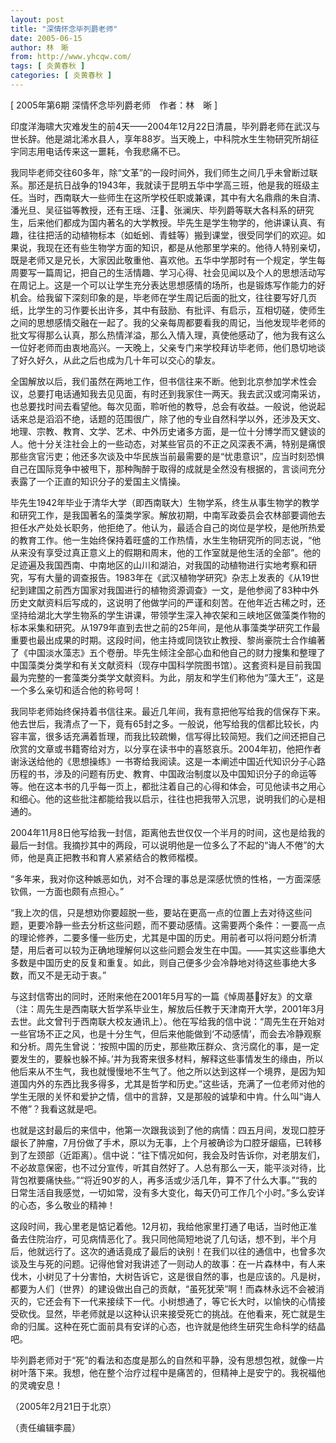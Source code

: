 ```yaml
---
layout: post
title: "深情怀念毕列爵老师"
date: 2005-06-15
author: 林　晰
from: http://www.yhcqw.com/
tags: [ 炎黄春秋 ]
categories: [ 炎黄春秋 ]
---
```



[ 2005年第6期 深情怀念毕列爵老师　作者：林　晰 ]


印度洋海啸大灾难发生的前4天——2004年12月22日清晨，毕列爵老师在武汉与世长辞。他是湖北浠水县人，享年88岁。当天晚上，中科院水生生物研究所胡征宇同志用电话传来这一噩耗，令我悲痛不已。


我同毕老师交往60多年，除“文革”的一段时间外，我们师生之间几乎未曾断过联系。那还是抗日战争的1943年，我就读于昆明五华中学高三班，他是我的班级主任。当时，西南联大一些师生在这所学校任职或兼课，其中有大名鼎鼎的朱自清、潘光旦、吴征镒等教授，还有王瑶、汪、张澜庆、毕列爵等联大各科系的研究生，后来他们都成为国内著名的大学教授。毕先生是学生物学的，他讲课认真、有趣，往往把活的动植物标本（如蚯蚓、青蛙等）搬到课堂，很受同学们的欢迎。如果说，我现在还有些生物学方面的知识，都是从他那里学来的。他待人特别亲切，既是老师又是兄长，大家因此敬重他、喜欢他。五华中学那时有一个规定，学生每周要写一篇周记，把自己的生活情趣、学习心得、社会见闻以及个人的思想活动写在周记上。这是一个可以让学生充分表达思想感情的场所，也是锻炼写作能力的好机会。给我留下深刻印象的是，毕老师在学生周记后面的批文，往往要写好几页纸，比学生的习作要长出许多，其中有鼓励、有批评、有启示，互相切磋，使师生之间的思想感情交融在一起了。我的父亲每周都要看我的周记，当他发现毕老师的批文写得那么认真，那么热情洋溢，那么入情入理，真使他感动了，他为我有这么一位好老师而由衷地高兴。一天晚上，父亲专门来学校拜访毕老师，他们恳切地谈了好久好久，从此之后也成为几十年可以交心的挚友。


全国解放以后，我们虽然在两地工作，但书信往来不断。他到北京参加学术性会议，总要打电话通知我去见见面，有时还到我家住一两天。我去武汉或河南采访，也总要找时间去看望他。每次见面，聆听他的教导，总会有收益。一般说，他说起话来总是滔滔不绝，话题的范围很广，除了他的专业自然科学以外，还涉及天文、地理、宗教、教育、文学、艺术、中外历史诸多方面，是一位十分博学而又健谈的人。他十分关注社会上的一些动态，对某些官员的不正之风深表不满，特别是痛恨那些贪官污吏；他还多次谈及中华民族当前最需要的是“忧患意识”，应当时刻恐惧自己在国际竞争中被甩下，那种陶醉于取得的成就是全然没有根据的，言谈间充分表露了一个正直的知识分子的爱国主义情操。


毕先生1942年毕业于清华大学（即西南联大）生物学系，终生从事生物学的教学和研究工作，是我国著名的藻类学家。解放初期，中南军政委员会农林部要调他去担任水产处处长职务，他拒绝了。他认为，最适合自己的岗位是学校，是他所热爱的教育工作。他一生始终保持着旺盛的工作热情，水生生物研究所的同志说，“他从来没有享受过真正意义上的假期和周末，他的工作室就是他生活的全部”。他的足迹遍及我国西南、中南地区的山川和湖泊，对我国的动植物进行实地考察和研究，写有大量的调查报告。1983年在《武汉植物学研究》杂志上发表的《从19世纪到建国之前西方国家对我国进行的植物资源调查》一文，是他参阅了83种中外历史文献资料后写成的，这说明了他做学问的严谨和刻苦。在他年近古稀之时，还坚持给湖北大学生物系的学生讲课，带领学生深入神农架和三峡地区做藻类作物的标本采集和研究。从1979年直到去世之前的25年间，是他从事藻类学研究工作最重要也最出成果的时期。这段时间，他主持或同饶钦止教授、黎尚豪院士合作编著了《中国淡水藻志》五个卷册。毕先生倾注全部心血和他自己的财力搜集和整理了中国藻类分类学和有关文献资料（现存中国科学院图书馆）。这套资料是目前我国最为完整的一套藻类分类学文献资料。为此，朋友和学生们称他为“藻大王”，这是一个多么亲切和适合他的称号呵！


我同毕老师始终保持着书信往来。最近几年间，我有意把他写给我的信保存下来。他去世后，我清点了一下，竟有65封之多。一般说，他写给我的信都比较长，内容丰富，很多话充满着哲理，而我比较疏懒，信写得比较简短。我们之间还把自己欣赏的文章或书籍寄给对方，以分享在读书中的喜怒哀乐。2004年初，他把作者谢泳送给他的《思想操练》一书寄给我阅读。这是一本阐述中国近代知识分子心路历程的书，涉及的问题有历史、教育、中国政治制度以及中国知识分子的命运等等。他在这本书的几乎每一页上，都批注着自己的心得和体会，可见他读书之用心和细心。他的这些批注都能给我以启示，往往也把我带入沉思，说明我们的心是相通的。


2004年11月8日他写给我一封信，距离他去世仅仅一个半月的时间，这也是给我的最后一封信。我摘抄其中的两段，可以说明他是一位多么了不起的“诲人不倦”的大师，他是真正把教书和育人紧紧结合的教师楷模。

“多年来，我对你这种嫉恶如仇，对不合理的事总是深感忧愤的性格，一方面深感钦佩，一方面也颇有点担心。”


“我上次的信，只是想劝你要超脱一些，要站在更高一点的位置上去对待这些问题，更要冷静一些去分析这些问题，而不要动感情。这需要两个条件：一要高一点的理论修养，二要多懂一些历史，尤其是中国的历史。用前者可以将问题分析清楚，用后者可以较为正确地理解何以这些问题会发生在中国。——其实这些事绝大多数是中国历史的反复和重复。如此，则自己便多少会冷静地对待这些事绝大多数，而又不是无动于衷。”


与这封信寄出的同时，还附来他在2001年5月写的一篇《悼周基好友》的文章（注：周先生是西南联大哲学系毕业生，解放后任教于天津南开大学，2001年3月去世。此文曾刊于西南联大校友通讯上）。他在写给我的信中说：“周先生在开始对一些官场不正之风，也是十分生气，但后来他能做到‘不动感情’，而会去冷静观察和分析。周先生曾说：‘按照中国的历史，那些欺压群众、贪污腐化的事，是一定要发生的，要躲也躲不掉。’并为我寄来很多材料，解释这些事情发生的缘由，所以他后来从不生气，我也就慢慢地不生气了。他之所以达到这样一个境界，是因为知道国内外的东西比我多得多，尤其是哲学和历史。”这些话，充满了一位老师对他的学生无限的关怀和爱护之情，信中的言辞，又是那般的诚挚和中肯。什么叫“诲人不倦”？我看这就是吧。


也就是这封最后的来信中，他第一次跟我谈到了他的病情：四五月间，发现口腔牙龈长了肿瘤，7月份做了手术，原以为无事，上个月被确诊为口腔牙龈癌，已转移到了左颈部（近距离）。信中说：“往下情况如何，我会及时告诉你，对老朋友们，不必故意保密，也不过分宣传，听其自然好了。人总有那么一天，能平淡对待，比背包袱要痛快些。”“将近90岁的人，再多活或少活几年，算不了什么大事。”“我的日常生活自我感觉，一切如常，没有多大变化，每天仍可工作几个小时。”多么安详的心态，多么敬业的精神！


这段时间，我心里老是惦记着他。12月初，我给他家里打通了电话，当时他正准备去住院治疗，可见病情恶化了。我只同他简短地说了几句话，想不到，半个月后，他就远行了。这次的通话竟成了最后的诀别！在我们以往的通信中，也曾多次谈及生与死的问题。记得他曾对我讲述了一则动人的故事：在一片森林中，有人来伐木，小树见了十分害怕，大树告诉它，这是很自然的事，也是应该的。凡是树，都要为人们（世界）的建设做出自己的贡献，“虽死犹荣”啊！而森林永远不会被消灭的，它还会有下一代来接续下一代。小树想通了，等它长大时，以愉快的心情接受砍伐。显然，毕老师就是以这种认识来接受死亡的挑战。在他看来，死亡就是生命的归属。这种在死亡面前具有安详的心态，也许就是他终生研究生命科学的结晶吧。


毕列爵老师对于“死”的看法和态度是那么的自然和平静，没有思想包袱，就像一片树叶落下来。我想，他在整个治疗过程中是痛苦的，但精神上是安宁的。我祝福他的灵魂安息！

（2005年2月21日于北京）

（责任编辑李晨）


